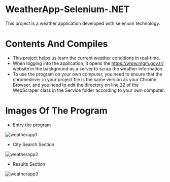 # WeatherApp-Selenium-.NET
 This project is a weather application developed with selenium technology.
 
# Contents And Compiles
- This project helps us learn the current weather conditions in real-time.
- When logging into the application, it opens the https://www.mgm.gov.tr/ website in the background as a server to scrap the weather information.
- To use the program on your own computer, you need to ensure that the chromedriver in your project file is the same version as your Chrome Browser, and you need to edit the directory on line 22 of the WebScraper class in the Service folder according to your own computer.
# Images Of The Program
- Entry the program

![weatherapp1](https://github.com/meferbas/WeatherApp-Selenium-.NET/assets/103934031/74ac185a-b7d4-432d-b4d7-02355f457b36)

- City Search Section

![weatherapp2](https://github.com/meferbas/WeatherApp-Selenium-.NET/assets/103934031/5805e4df-f48f-4ca6-8103-d94e159ab96b)

- Results Section


![weatherapp3](https://github.com/meferbas/WeatherApp-Selenium-.NET/assets/103934031/898f2f22-ce6d-4b60-9a38-d556c69bbb47)

